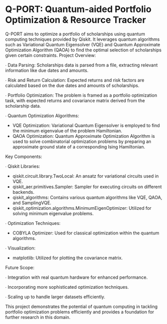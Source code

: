 # Q-PORT: Quantum-aided Portfolio Optimization & Resource Tracker

Q-PORT aims to optimize a portfolio of scholarships using quantum computing techniques provided by Qiskit. It leverages quantum algorithms such as Variational Quantum Eigensolver (VQE) and Quantum Approximate Optimization Algorithm (QAOA) to find the optimal selection of scholarships given certain constraints.
Project Overview:

∙ Data Parsing: Scholarships data is parsed from a file, extracting relevant information like due dates and amounts.

∙ Risk and Return Calculation: Expected returns and risk factors are calculated based on the due dates and amounts of scholarships.

∙ Portfolio Optimization: The problem is framed as a portfolio optimization task, with expected returns and covariance matrix derived from the scholarship data.

∙ Quantum Optimization Algorithms:
- VQE Optimization: Variational Quantum Eigensolver is employed to find the minimum eigenvalue of the problem Hamiltonian.
- QAOA Optimization: Quantum Approximate Optimization Algorithm is used to solve combinatorial optimization problems by preparing an approximate ground state of a        corresponding Ising Hamiltonian.

Key Components:

∙ Qiskit Libraries:
- qiskit.circuit.library.TwoLocal: An ansatz for variational circuits used in VQE.
- qiskit_aer.primitives.Sampler: Sampler for executing circuits on different backends.
- qiskit_algorithms: Contains various quantum algorithms like VQE, QAOA, and SamplingVQE.
- qiskit_optimization.algorithms.MinimumEigenOptimizer: Utilized for solving minimum eigenvalue problems.
    
∙ Optimization Techniques:
- COBYLA Optimizer: Used for classical optimization within the quantum algorithms.
        
∙ Visualization:
- matplotlib: Utilized for plotting the covariance matrix.

Future Scope:

∙ Integration with real quantum hardware for enhanced performance.

∙ Incorporating more sophisticated optimization techniques.

∙ Scaling up to handle larger datasets efficiently.

This project demonstrates the potential of quantum computing in tackling portfolio optimization problems efficiently and provides a foundation for further research in this domain.
